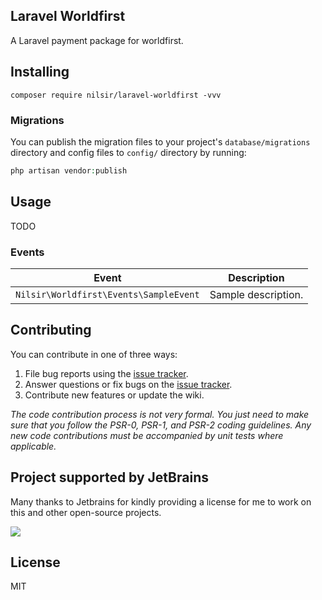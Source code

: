Laravel Worldfirst
---

A Laravel payment package for worldfirst.

## Installing

```shell
composer require nilsir/laravel-worldfirst -vvv
```

### Migrations

You can publish the migration files to your project's `database/migrations` directory and config files to `config/` directory by running:

```php
php artisan vendor:publish
```

## Usage

TODO

### Events

| **Event**                              | **Description**     |
|----------------------------------------|---------------------|
| `Nilsir\Worldfirst\Events\SampleEvent` | Sample description. |


## Contributing

You can contribute in one of three ways:

1. File bug reports using the [issue tracker](https://github.com/nilsir/laravel-worldfirst/issues).
2. Answer questions or fix bugs on the [issue tracker](https://github.com/nilsir/laravel-worldfirst/issues).
3. Contribute new features or update the wiki.

_The code contribution process is not very formal. You just need to make sure that you follow the PSR-0, PSR-1, and PSR-2 coding guidelines. Any new code contributions must be accompanied by unit tests where applicable._

## Project supported by JetBrains

Many thanks to Jetbrains for kindly providing a license for me to work on this and other open-source projects.

[![](https://resources.jetbrains.com/storage/products/company/brand/logos/jb_beam.svg)](https://www.jetbrains.com/?from=https://github.com/nilsir)


## License

MIT

